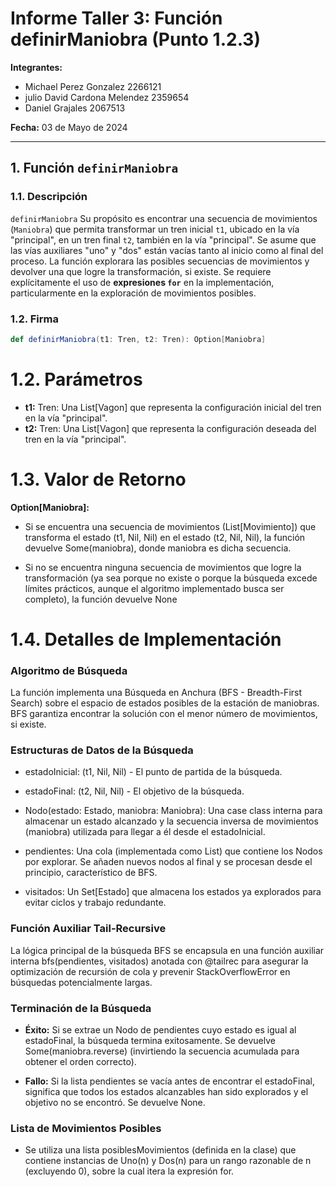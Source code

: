 # Informe Taller 3: Función definirManiobra (Punto 1.2.3)

**Integrantes:**
- Michael Perez Gonzalez 2266121
- julio David Cardona Melendez 2359654
- Daniel Grajales 2067513

**Fecha:** 03 de Mayo de 2024

---

## 1. Función `definirManiobra`

### 1.1. Descripción

`definirManiobra`  Su propósito es encontrar una secuencia 
de movimientos (`Maniobra`) que permita transformar un tren inicial `t1`, ubicado en la vía "principal", en un tren final `t2`, también en la vía "principal".
Se asume que las vías auxiliares "uno" y "dos" están vacías tanto al inicio como al final del proceso. La función  explorara las posibles secuencias de movimientos y devolver una que logre la transformación, 
si existe. Se requiere explícitamente el uso de **expresiones `for`** en la implementación, particularmente en la exploración de movimientos posibles.

### 1.2. Firma

```scala
def definirManiobra(t1: Tren, t2: Tren): Option[Maniobra]
```


# 1.2. Parámetros

- **t1:** Tren: Una List[Vagon] que representa la configuración inicial del tren en la vía "principal".
- **t2:** Tren: Una List[Vagon] que representa la configuración deseada del tren en la vía "principal".

# 1.3. Valor de Retorno

**Option[Maniobra]:**

- Si se encuentra una secuencia de movimientos (List[Movimiento]) que transforma el estado (t1, Nil, Nil) en el estado (t2, Nil, Nil), la función devuelve Some(maniobra), donde maniobra es dicha secuencia.

- Si no se encuentra ninguna secuencia de movimientos que logre la transformación (ya sea porque no existe o porque la búsqueda excede límites prácticos, aunque el algoritmo implementado busca ser completo), la función devuelve None

# 1.4. Detalles de Implementación

### Algoritmo de Búsqueda
La función implementa una Búsqueda en Anchura (BFS - Breadth-First Search) sobre el espacio de estados posibles de la estación de maniobras. BFS garantiza encontrar la solución con el menor número de movimientos, si existe.

### Estructuras de Datos de la Búsqueda
- estadoInicial: (t1, Nil, Nil) - El punto de partida de la búsqueda.

- estadoFinal: (t2, Nil, Nil) - El objetivo de la búsqueda.

- Nodo(estado: Estado, maniobra: Maniobra): Una case class interna para almacenar un estado alcanzado y la secuencia inversa de movimientos (maniobra) utilizada para llegar a él desde el estadoInicial.

- pendientes: Una cola (implementada como List) que contiene los Nodos por explorar. Se añaden nuevos nodos al final y se procesan desde el principio, característico de BFS.

- visitados: Un Set[Estado] que almacena los estados ya explorados para evitar ciclos y trabajo redundante.


### Función Auxiliar Tail-Recursive
La lógica principal de la búsqueda BFS se encapsula en una función auxiliar interna bfs(pendientes, visitados) anotada con @tailrec para asegurar la optimización de recursión de cola y prevenir StackOverflowError en búsquedas potencialmente largas.

### Terminación de la Búsqueda
- **Éxito:** Si se extrae un Nodo de pendientes cuyo estado es igual al estadoFinal, la búsqueda termina exitosamente. Se devuelve Some(maniobra.reverse) (invirtiendo la secuencia acumulada para obtener el orden correcto).


- **Fallo:** Si la lista pendientes se vacía antes de encontrar el estadoFinal, significa que todos los estados alcanzables han sido explorados y el objetivo no se encontró. Se devuelve None.

### Lista de Movimientos Posibles
- Se utiliza una lista posiblesMovimientos (definida en la clase) que contiene instancias de Uno(n) y Dos(n) para un rango razonable de n (excluyendo 0), sobre la cual itera la expresión for.
